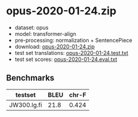 # opus-2020-01-24.zip

* dataset: opus
* model: transformer-align
* pre-processing: normalization + SentencePiece
* download: [opus-2020-01-24.zip](https://object.pouta.csc.fi/OPUS-MT-models/lg-fi/opus-2020-01-24.zip)
* test set translations: [opus-2020-01-24.test.txt](https://object.pouta.csc.fi/OPUS-MT-models/lg-fi/opus-2020-01-24.test.txt)
* test set scores: [opus-2020-01-24.eval.txt](https://object.pouta.csc.fi/OPUS-MT-models/lg-fi/opus-2020-01-24.eval.txt)

## Benchmarks

| testset               | BLEU  | chr-F |
|-----------------------|-------|-------|
| JW300.lg.fi 	| 21.8 	| 0.424 |

